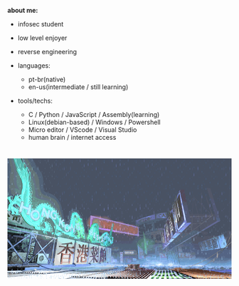 **about me:**

  - infosec student
  - low level enjoyer
  - reverse engineering
    
- languages:
  
    - pt-br(native)
    - en-us(intermediate / still learning)

- tools/techs:
  
  - C / Python / JavaScript / Assembly(learning)
  - Linux(debian-based) / Windows / Powershell
  - Micro editor / VScode / Visual Studio
  - human brain / internet access 

#
![sf3-yang-stage](sf3-3rd-strike-yang-stage-hongkong.gif)
#




